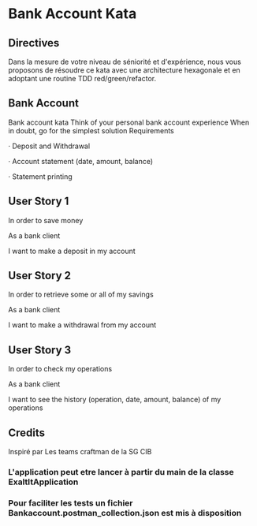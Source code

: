 # Bank Account Kata

## Directives
Dans la mesure de votre niveau de séniorité et d'expérience, nous vous proposons de résoudre ce kata avec une architecture hexagonale et en adoptant une routine TDD red/green/refactor.

## Bank Account
Bank account kata Think of your personal bank account experience When in doubt, go for the simplest solution Requirements

·         Deposit and Withdrawal

·         Account statement (date, amount, balance)

·         Statement printing

 
## User Story 1

In order to save money

As a bank client

I want to make a deposit in my account

 

## User Story 2

In order to retrieve some or all of my savings

As a bank client

I want to make a withdrawal from my account

 

## User Story 3

In order to check my operations

As a bank client

I want to see the history (operation, date, amount, balance) of my operations

## Credits
Inspiré par Les teams craftman de la SG CIB

### L'application peut etre lancer à partir du main de la classe ExaltItApplication

### Pour faciliter les tests un fichier Bankaccount.postman_collection.json est mis à disposition  

